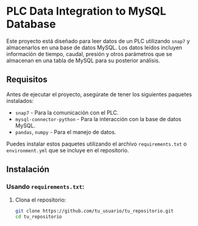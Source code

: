 # PLC Data Integration to MySQL Database

Este proyecto está diseñado para leer datos de un PLC utilizando `snap7` y almacenarlos en una base de datos MySQL. Los datos leídos incluyen información de tiempo, caudal, presión y otros parámetros que se almacenan en una tabla de MySQL para su posterior análisis.

## Requisitos

Antes de ejecutar el proyecto, asegúrate de tener los siguientes paquetes instalados:

- `snap7` - Para la comunicación con el PLC.
- `mysql-connector-python` - Para la interacción con la base de datos MySQL.
- `pandas`, `numpy` - Para el manejo de datos.
  
Puedes instalar estos paquetes utilizando el archivo `requirements.txt` o `environment.yml` que se incluye en el repositorio.

## Instalación

### Usando `requirements.txt`:

1. Clona el repositorio:
   ```bash
   git clone https://github.com/tu_usuario/tu_repositorio.git
   cd tu_repositorio
